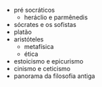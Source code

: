 - pré socráticos
	- heráclio e parmênedis
- sócrates e os sofistas
- platão
- aristóteles
	- metafísica
	- ética
- estoicismo e epicurismo
- cinismo e ceticismo
- panorama da filosofia antiga